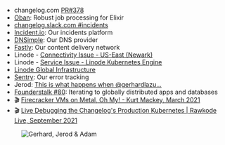 - changelog.com [PR#378](https://github.com/thechangelog/changelog.com/pull/378)
- [Oban](https://getoban.pro/): Robust job processing for Elixir
- [changelog.slack.com #incidents](https://app.slack.com/client/T024Q4CEK/C025WBXFGT1)
- [Incident.io](https://incident.io): Our incidents platform
- [DNSimple](https://dnsimple.com/): Our DNS provider
- [Fastly](https://www.fastly.com): Our content delivery network
- Linode - [Connectivity Issue - US-East (Newark)](https://status.linode.com/incidents/405n9754f0m5)
- Linode - [Service Issue - Linode Kubernetes Engine](https://status.linode.com/incidents/6tpw1dql792w)
- [Linode Global Infrastructure](https://www.linode.com/global-infrastructure/)
- [Sentry](https://sentry.io): Our error tracking
- Jerod: [This is what happens when @gerhardlazu...](https://twitter.com/jerodsanto/status/1439977396401328134)
- [Founderstalk #80](https://changelog.com/founderstalk/80): Iterating to globally distributed apps and databases
- 🎬 [Firecracker VMs on Metal, Oh My! - Kurt Mackey, March 2021](https://metal.equinix.com/proximity/?wchannelid=ujj9b20qi5&wmediaid=k7nalrr1wz)
- 🎬 [Live Debugging the Changelog's Production Kubernetes | Rawkode Live, September 2021](https://www.youtube.com/watch?v=7zmRhHd-ohk)

<figure class="richtext-figure richtext-figure--full">
  <img src="https://cdn.changelog.com/shipit/shipit-20--kaizen2.jpg" alt="Gerhard, Jerod & Adam" loading="lazy">
</figure>
